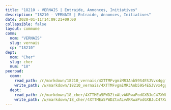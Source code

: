 ```yaml
---
title: "18210 - VERNAIS | Entraide, Annonces, Initiatives"
description: "18210 - VERNAIS | Entraide, Annonces, Initiatives"
date: 2020-01-11T14:09:21+09:00
collapsible: false
layout: commune
comm:
  nom: "VERNAIS"
  slug: vernais
  cp: "18210"
dept:
  nom: "Cher"
  slug: cher
  num: "18"
peerpad:
  comm:
    read_path: /r/markdown/18210_vernais/4XTTMFvgmiMR3Anb59S4ESJVvx4ggfn8x9vDYjQtH7oNMb8Kx
    write_path: /w/markdown/18210_vernais/4XTTMFvgmiMR3Anb59S4ESJVvx4ggfn8x9vDYjQtH7oNMb8Kx-K3TgUJGoNAaMGTq8KYDgbwqYWe5CbX63y3AYsVuepSqoYpemATicUgecPXCUjy9z9tcnW9TLhYTSbUcNRxMUNNQXx6BhDAWkGin7ezn8E9CER4LJN4bA91cribdUPYb1yBkXuPcJ
  dept:
    read_path: /r/markdown/18_cher/4XTTMEa5PWDZtxALvAKRwaPodGXBJuC47XWLMLZ5hCaMSik3w
    write_path: /w/markdown/18_cher/4XTTMEa5PWDZtxALvAKRwaPodGXBJuC47XWLMLZ5hCaMSik3w-K3TgTvT6tiupPRTeoV2zMggT6E77BmY6Zeeqwk1pvv6Bfo4GHKoyLD2hQDLMcNajnfixB5aDgngmFZba1jsFtXhXJhkZaMz5Fno5UjuUU6mkQFXv9cWu6FJLmGRziLMtgTSufDeD
---
```


